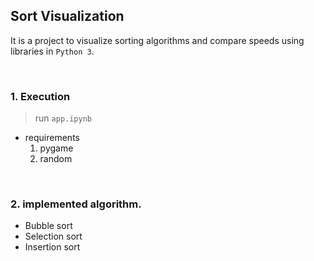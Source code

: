 ## Sort Visualization
It is a project to visualize sorting algorithms and compare speeds using libraries in `Python 3`.

<br>

### 1. Execution
> run `app.ipynb`   
- requirements
    1. pygame
    2. random

<br>

### 2. implemented algorithm.   
- Bubble sort
- Selection sort
- Insertion sort